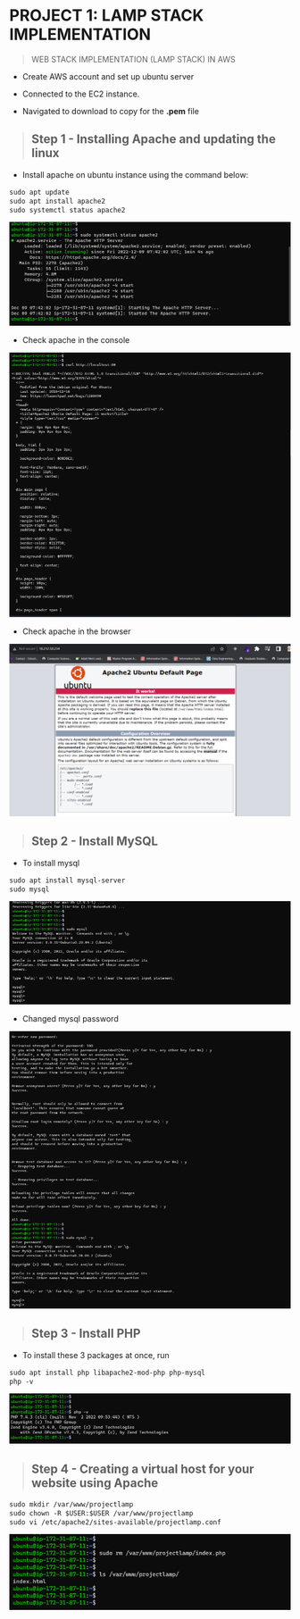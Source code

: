 # PROJECT 1: LAMP STACK IMPLEMENTATION

> WEB STACK IMPLEMENTATION (LAMP STACK) IN AWS

- Create AWS account and set up ubuntu server

- Connected to the EC2 instance.

- Navigated to download to copy for the **.pem** file

> ## Step 1 - Installing Apache and updating the linux

- Install apache on ubuntu instance using the command below:

```
sudo apt update
sudo apt install apache2
sudo systemctl status apache2
```

![apache installed](proj1/apache2-running.png)

- Check apache in the console

![apache in console](proj1/apache2-curl-check.png)

- Check apache in the browser

![apache in browser](proj1/apache2-on-browser.png)

> ## Step 2 - Install MySQL

- To install mysql

```
sudo apt install mysql-server
sudo mysql
```

![install mysql](proj1/mysql-running.png)

- Changed mysql password

![mysql password changed](proj1/new-password-mysql.png)

> ## Step 3 - Install PHP

- To install these 3 packages at once, run

```
sudo apt install php libapache2-mod-php php-mysql
php -v
```

![php installed](proj1/php--installed.png)

> ## Step 4 - Creating a virtual host for your website using Apache

```
sudo mkdir /var/www/projectlamp
sudo chown -R $USER:$USER /var/www/projectlamp
sudo vi /etc/apache2/sites-available/projectlamp.conf
```

![make a directory and change ownership](proj1/sensitive-info-removed.png)
